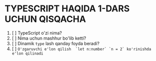    # TYPESCRIPT HAQIDA 1-DARS UCHUN QISQACHA
1. [ ] TypeScript o'zi nima?
2. [ ] Nima uchun mashhur bo'lib ketti?
3. [ ] Dinamik `type` lash qanday foyda beradi?
4. [ ] ``O'zgaruvchi e'lon qilish 
`let n:number`
`n = 2` ko'rinishda  e'lon qilinadi``
